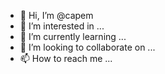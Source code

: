 - 👋 Hi, I’m @capem
- 👀 I’m interested in ...
- 🌱 I’m currently learning ...
- 💞️ I’m looking to collaborate on ...
- 📫 How to reach me ...

<!---
capem/capem is a ✨ special ✨ repository because its `README.md` (this file) appears on your GitHub profile.
You can click the Preview link to take a look at your changes.
--->
